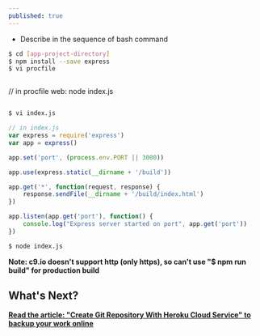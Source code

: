 ```yaml
---
published: true
---
```


* Describe in the sequence of bash command

```bash
$ cd [app-project-directory]
$ npm install --save express
$ vi procfile
```
> ```javascript
// in procfile
web: node index.js
> ```


```sh
$ vi index.js 
```
> 
```javascript
// in index.js
var express = require('express')
var app = express()

app.set('port', (process.env.PORT || 3000))

app.use(express.static(__dirname + '/build'))

app.get('*', function(request, response) {
	response.sendFile(__dirname + '/build/index.html')	
})

app.listen(app.get('port'), function() {
	console.log("Express server started on port", app.get('port'))
})

```
>


```bash
$ node index.js
```


**Note: c9.io doesn't support http (only https), so can't use "$ npm run build" for production build**


## What's Next?
**[Read the article: "Create Git Repository With Heroku Cloud Service" to backup your work online](https://mania7539.github.io/articles/create-git-repository-with-heroku-cloud-service.html)**
